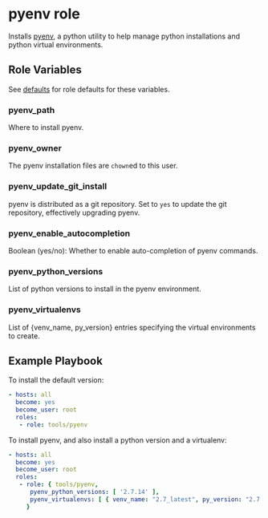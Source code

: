 # pyenv role

Installs [pyenv](https://github.com/pyenv/pyenv/blob/master/README.md),
a python utility to help manage python installations and
python virtual environments.

## Role Variables

See [defaults](defaults/main.yml) for role defaults for these variables.

### pyenv_path

Where to install pyenv.

### pyenv_owner

The pyenv installation files are `chown`ed to this user.

### pyenv_update_git_install

pyenv is distributed as a git repository.  Set to `yes` to update
the git repository, effectively upgrading pyenv.

### pyenv_enable_autocompletion

Boolean (yes/no): Whether to enable auto-completion of pyenv commands.

### pyenv_python_versions

List of python versions to install in the pyenv environment.

### pyenv_virtualenvs

List of {venv_name, py_version} entries specifying the virtual environments
to create.


## Example Playbook

To install the default version:

```yaml
- hosts: all
  become: yes
  become_user: root
  roles:
   - role: tools/pyenv
```

To install pyenv, and also install a python version and a virtualenv:

```yaml
- hosts: all
  become: yes
  become_user: root
  roles:
   - role: { tools/pyenv,
      pyenv_python_versions: [ '2.7.14' ],
      pyenv_virtualenvs: [ { venv_name: "2.7_latest", py_version: "2.7.14" } ]
     }
```
